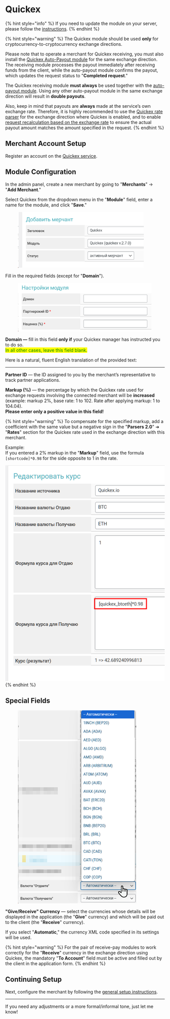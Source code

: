# Quickex

{% hint style="info" %}
If you need to update the module on your server, please follow the [instructions](https://premium.gitbook.io/rukovodstvo-polzovatelya/osnovnye-nastroiki/faq/kak-obnovit-faily-na-servere#moduli-merchantov).
{% endhint %}

{% hint style="warning" %}
The Quickex module should be used **only** for cryptocurrency-to-cryptocurrency exchange directions.

Please note that to operate a merchant for Quickex receiving, you must also install the [Quickex Auto-Payout module](https://premium.gitbook.io/main/osnovnye-nastroiki/merchanty-i-avtovyplaty/avtovyplaty/quickex) for the same exchange direction. The receiving module processes the payout immediately after receiving funds from the client, while the auto-payout module confirms the payout, which updates the request status to "**Completed request**."

The Quickex receiving module **must always** be used together with the [auto-payout module](https://premium.gitbook.io/main/osnovnye-nastroiki/merchanty-i-avtovyplaty/avtovyplaty/quickex). Using any other auto-payout module in the same exchange direction will result in **double payouts**.

Also, keep in mind that payouts are **always** made at the service’s own exchange rate. Therefore, it is highly recommended to use the [Quickex rate parser](https://premium.gitbook.io/main/osnovnye-nastroiki/valyuty-i-napravleniya-obmena/kursy-valyut/parser-kursov-valyut-parsery-2.0) for the exchange direction where Quickex is enabled, and to enable [request recalculation based on the exchange rate](https://premium.gitbook.io/main/osnovnye-nastroiki/valyuty-i-napravleniya-obmena/sozdanie-novogo-napravleniya#pereschet-po-kursu-obmena) to ensure the actual payout amount matches the amount specified in the request.
{% endhint %}

## Merchant Account Setup

Register an account on the [Quickex service](https://quickex.io/).

## Module Configuration

In the admin panel, create a new merchant by going to "**Merchants**" -> "**Add Merchant**."

Select Quickex from the dropdown menu in the "**Module**" field, enter a name for the module, and click "**Save**."

<figure><img src="../../../.gitbook/assets/image (2134).png" alt="" width="398"><figcaption></figcaption></figure>

Fill in the required fields (except for "**Domain**").

<figure><img src="../../../.gitbook/assets/image (27).png" alt="" width="422"><figcaption></figcaption></figure>

**Domain —** fill in this field **only if** your Quickex manager has instructed you to do so.  
<mark style="color:green;">In all other cases, leave this field blank.</mark>

Here is a natural, fluent English translation of the provided text:

---

**Partner ID** — the ID assigned to you by the merchant’s representative to track partner applications.

**Markup (%)** — the percentage by which the Quickex rate used for exchange requests involving the connected merchant will be **increased** (example: markup 2%, base rate: 1 to 102. Rate after applying markup: 1 to 104.04).  
**Please enter only a positive value in this field!**

{% hint style="warning" %}
To compensate for the specified markup, add a coefficient with the same value but a negative sign in the "**Parsers 2.0**" ➔ "**Rates**" section for the Quickex rate used in the exchange direction with this merchant.

Example:  
If you entered a 2% markup in the "**Markup**" field, use the formula `[shortcode]*0.98` for the side opposite to 1 in the rate.

![](<../../../.gitbook/assets/image (2179).png>)
{% endhint %}

## Special Fields

<figure><img src="../../../.gitbook/assets/image (2136).png" alt="" width="374"><figcaption></figcaption></figure>

**"Give/Receive" Currency** — select the currencies whose details will be displayed in the application (the "**Give**" currency) and which will be paid out to the client (the "**Receive**" currency).

If you select "**Automatic**," the currency XML code specified in its settings will be used.

{% hint style="warning" %}
For the pair of receive-pay modules to work correctly for the "**Receive**" currency in the exchange direction using Quickex, the mandatory "**To Account**" field must be active and filled out by the client in the application form.
{% endhint %}

## Continuing Setup

Next, configure the merchant by following the [general setup instructions](https://premium.gitbook.io/rukovodstvo-polzovatelya/osnovnye-nastroiki/merchanty-i-avtovyplaty/merchanty/obshie-nastroiki-merchantov).

---

If you need any adjustments or a more formal/informal tone, just let me know!